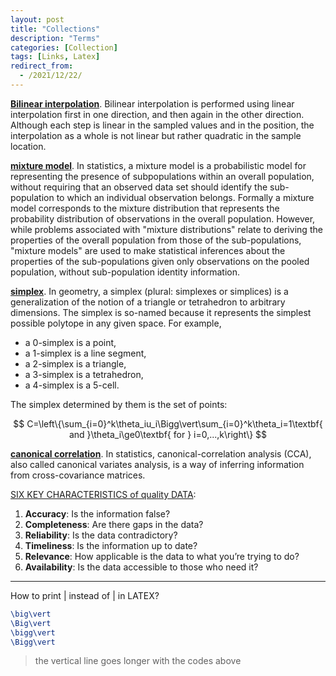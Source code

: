```yaml
---
layout: post
title: "Collections"
description: "Terms"
categories: [Collection]
tags: [Links, Latex]
redirect_from:
  - /2021/12/22/
---
```


<head>
    <script src="https://cdn.mathjax.org/mathjax/latest/MathJax.js?config=TeX-AMS-MML_HTMLorMML" type="text/javascript"></script>
    <script type="text/x-mathjax-config">
        MathJax.Hub.Config({
            tex2jax: {
            skipTags: ['script', 'noscript', 'style', 'textarea', 'pre'],
            inlineMath: [['$','$']]
            }
        });
    </script>
</head>

**[Bilinear interpolation](https://en.wikipedia.org/wiki/Bilinear_interpolation)**. Bilinear interpolation is performed using linear interpolation first in one direction, and then again in the other direction. Although each step is linear in the sampled values and in the position, the interpolation as a whole is not linear but rather quadratic in the sample location.

**[mixture model](https://en.wikipedia.org/wiki/Mixture_model)**. In statistics, a mixture model is a probabilistic model for representing the presence of subpopulations within an overall population, without requiring that an observed data set should identify the sub-population to which an individual observation belongs. Formally a mixture model corresponds to the mixture distribution that represents the probability distribution of observations in the overall population. However, while problems associated with "mixture distributions" relate to deriving the properties of the overall population from those of the sub-populations, "mixture models" are used to make statistical inferences about the properties of the sub-populations given only observations on the pooled population, without sub-population identity information.

**[simplex](https://en.wikipedia.org/wiki/Simplex)**. In geometry, a simplex (plural: simplexes or simplices) is a generalization of the notion of a triangle or tetrahedron to arbitrary dimensions. The simplex is so-named because it represents the simplest possible polytope in any given space. For example,

- a 0-simplex is a point,
- a 1-simplex is a line segment,
- a 2-simplex is a triangle,
- a 3-simplex is a tetrahedron,
- a 4-simplex is a 5-cell.

The simplex determined by them is the set of points:

$$
C=\left\{\sum_{i=0}^k\theta_iu_i\Bigg\vert\sum_{i=0}^k\theta_i=1\textbf{ and }\theta_i\ge0\textbf{ for } i=0,...,k\right\}
$$

**[canonical correlation](https://en.wikipedia.org/wiki/Canonical_correlation)**. In statistics, canonical-correlation analysis (CCA), also called canonical variates analysis, is a way of inferring information from cross-covariance matrices.

[SIX KEY CHARACTERISTICS of quality DATA](https://www.bdex.com/why-is-data-completeness-important/):

1. **Accuracy**: Is the information false?
2. **Completeness**: Are there gaps in the data?
3. **Reliability**: Is the data contradictory?
4. **Timeliness**: Is the information up to date?
5. **Relevance**: How applicable is the data to what you’re trying to do?
6. **Availability**: Is the data accessible to those who need it?

---

How to print $\Big\vert$ instead of $\vert$ in LATEX?

```latex
\big\vert
\Big\vert
\bigg\vert
\Bigg\vert
```

> the vertical line goes longer with the codes above
